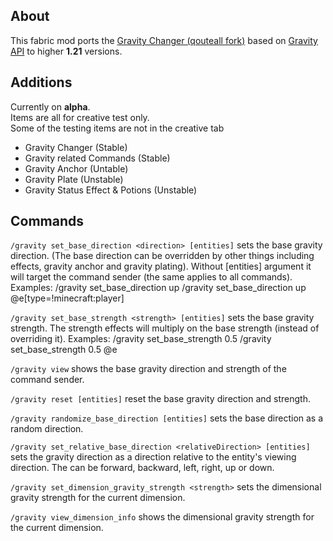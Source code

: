 ## About
This fabric mod ports the [Gravity Changer (qouteall fork)](https://modrinth.com/mod/gravity-api-fork) based on [Gravity API](https://modrinth.com/mod/gravity-api) to higher **1.21** versions.

## Additions
Currently on **alpha**.  
Items are all for creative test only.  
Some of the testing items are not in the creative tab
- Gravity Changer (Stable)
- Gravity related Commands (Stable)
- Gravity Anchor (Untable)
- Gravity Plate (Unstable)
- Gravity Status Effect & Potions (Unstable)

## Commands

``
/gravity set_base_direction <direction> [entities]
``
 sets the base gravity direction. (The base direction can be overridden by other things including effects, gravity anchor and gravity plating). Without [entities] argument it will target the command sender (the same applies to all commands). Examples: /gravity set_base_direction up /gravity set_base_direction up @e[type=!minecraft:player]


``
/gravity set_base_strength <strength> [entities]
``
 sets the base gravity strength. The strength effects will multiply on the base strength (instead of overriding it). Examples: /gravity set_base_strength 0.5 /gravity set_base_strength 0.5 @e


``
/gravity view
``
 shows the base gravity direction and strength of the command sender.


``
/gravity reset [entities]
``
 reset the base gravity direction and strength.


``
/gravity randomize_base_direction [entities]
``
 sets the base direction as a random direction.


``
/gravity set_relative_base_direction <relativeDirection> [entities]
``
 sets the gravity direction as a direction relative to the entity's viewing direction. The <relativeDirection> can be forward, backward, left, right, up or down.


``
/gravity set_dimension_gravity_strength <strength>
``
 sets the dimensional gravity strength for the current dimension.


``
/gravity view_dimension_info
``
 shows the dimensional gravity strength for the current dimension.
